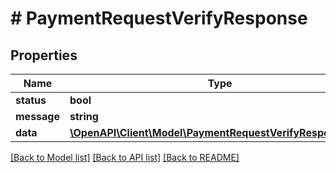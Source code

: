 # # PaymentRequestVerifyResponse

## Properties

Name | Type | Description | Notes
------------ | ------------- | ------------- | -------------
**status** | **bool** |  |
**message** | **string** |  |
**data** | [**\OpenAPI\Client\Model\PaymentRequestVerifyResponseData**](PaymentRequestVerifyResponseData.md) |  |

[[Back to Model list]](../../README.md#models) [[Back to API list]](../../README.md#endpoints) [[Back to README]](../../README.md)
